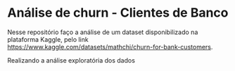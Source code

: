# Análise de churn - Clientes de Banco 

Nesse repositório faço a análise de um dataset disponibilizado na plataforma Kaggle, pelo link https://www.kaggle.com/datasets/mathchi/churn-for-bank-customers.

Realizando a análise exploratória dos dados
